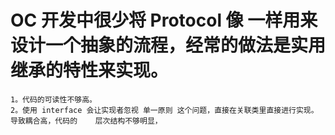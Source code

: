 
#  OC 开发中很少将 Protocol 像 <interface> 一样用来设计一个抽象的流程，经常的做法是实用继承的特性来实现。
    
    1。代码的可读性不够高。
    2。使用 interface 会让实现者忽视 单一原则 这个问题，直接在关联类里直接进行实现。导致耦合高，代码的    层次结构不够明显，